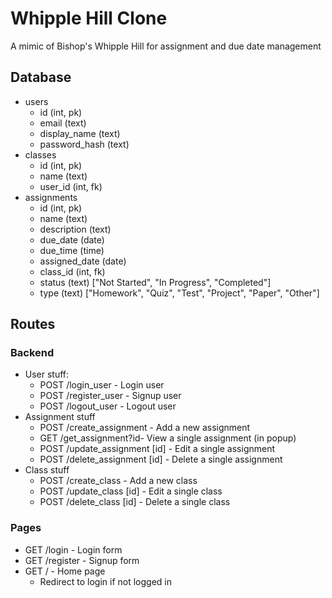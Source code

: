 # Whipple Hill Clone

A mimic of Bishop's Whipple Hill for assignment and due date management


## Database

- users
	- id (int, pk)
	- email (text)
	- display_name (text)
	- password_hash (text)
- classes
	- id (int, pk)
	- name (text)
	- user_id (int, fk)
- assignments
	- id (int, pk)
	- name (text)
	- description (text)
	- due_date (date)
	- due_time (time)
	- assigned_date (date)
	- class_id (int, fk)
	- status (text) ["Not Started", "In Progress", "Completed"]
	- type (text) ["Homework", "Quiz", "Test", "Project", "Paper", "Other"]

## Routes

### Backend

- User stuff:
	- POST /login_user - Login user
	- POST /register_user - Signup user
	- POST /logout_user - Logout user
- Assignment stuff
	<!-- - GET /assignments - List of all assignments -->
	- POST /create_assignment - Add a new assignment
	- GET /get_assignment?id- View a single assignment (in popup)
	- POST /update_assignment [id] - Edit a single assignment
	- POST /delete_assignment [id] - Delete a single assignment
- Class stuff
	<!-- - GET /classes - List of all classes -->
	- POST /create_class - Add a new class
	- POST /update_class [id] - Edit a single class
	- POST /delete_class [id] - Delete a single class

### Pages

- GET /login - Login form
- GET /register - Signup form
- GET / - Home page
	- Redirect to login if not logged in